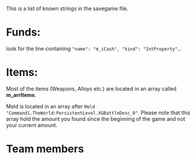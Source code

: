 This is a list of known strings in the savegame file.

# Funds:
look for the line containing `"name": "m_iCash", "kind": "IntProperty",`.

# Items:
Most of the items (Weapons, Alloys etc.) are located in an array called **m_arrItems**. 

Meld is located in an array after `Meld "Command1.TheWorld:PersistentLevel.XGBattleDesc_0"`. 
Please note that this array hold the amount you found since the beginning of the game and not your current amount. 

# Team members
